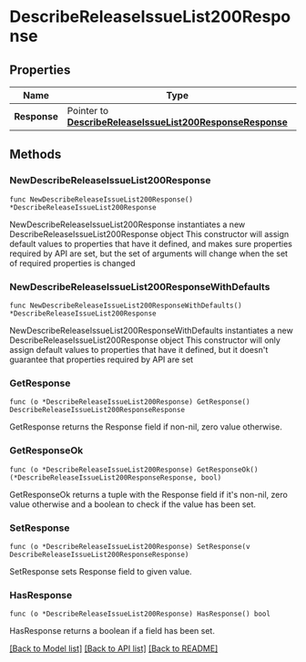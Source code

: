 # DescribeReleaseIssueList200Response

## Properties

Name | Type | Description | Notes
------------ | ------------- | ------------- | -------------
**Response** | Pointer to [**DescribeReleaseIssueList200ResponseResponse**](DescribeReleaseIssueList200ResponseResponse.md) |  | [optional] 

## Methods

### NewDescribeReleaseIssueList200Response

`func NewDescribeReleaseIssueList200Response() *DescribeReleaseIssueList200Response`

NewDescribeReleaseIssueList200Response instantiates a new DescribeReleaseIssueList200Response object
This constructor will assign default values to properties that have it defined,
and makes sure properties required by API are set, but the set of arguments
will change when the set of required properties is changed

### NewDescribeReleaseIssueList200ResponseWithDefaults

`func NewDescribeReleaseIssueList200ResponseWithDefaults() *DescribeReleaseIssueList200Response`

NewDescribeReleaseIssueList200ResponseWithDefaults instantiates a new DescribeReleaseIssueList200Response object
This constructor will only assign default values to properties that have it defined,
but it doesn't guarantee that properties required by API are set

### GetResponse

`func (o *DescribeReleaseIssueList200Response) GetResponse() DescribeReleaseIssueList200ResponseResponse`

GetResponse returns the Response field if non-nil, zero value otherwise.

### GetResponseOk

`func (o *DescribeReleaseIssueList200Response) GetResponseOk() (*DescribeReleaseIssueList200ResponseResponse, bool)`

GetResponseOk returns a tuple with the Response field if it's non-nil, zero value otherwise
and a boolean to check if the value has been set.

### SetResponse

`func (o *DescribeReleaseIssueList200Response) SetResponse(v DescribeReleaseIssueList200ResponseResponse)`

SetResponse sets Response field to given value.

### HasResponse

`func (o *DescribeReleaseIssueList200Response) HasResponse() bool`

HasResponse returns a boolean if a field has been set.


[[Back to Model list]](../README.md#documentation-for-models) [[Back to API list]](../README.md#documentation-for-api-endpoints) [[Back to README]](../README.md)


